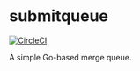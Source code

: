 # submitqueue

[![CircleCI](https://circleci.com/gh/saquibmian/submitqueue.svg?style=svg)](https://circleci.com/gh/saquibmian/submitqueue)

A simple Go-based merge queue.


